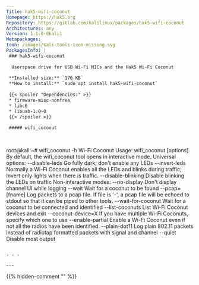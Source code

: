```yaml
---
Title: hak5-wifi-coconut
Homepage: https://hak5.org
Repository: https://gitlab.com/kalilinux/packages/hak5-wifi-coconut
Architectures: any
Version: 1.1.0-0kali1
Metapackages: 
Icon: /images/kali-tools-icon-missing.svg
PackagesInfo: |
 ### hak5-wifi-coconut
 
  Userspace drive for USB Wi-Fi NICs and the Hak5 Wi-Fi Coconut
 
 **Installed size:** `176 KB`  
 **How to install:** `sudo apt install hak5-wifi-coconut`  
 
 {{< spoiler "Dependencies:" >}}
 * firmware-misc-nonfree
 * libc6 
 * libusb-1.0-0 
 {{< /spoiler >}}
 
 ##### wifi_coconut
 
 
 ```
 root@kali:~# wifi_coconut -h
 Wi-Fi Coconut
 Usage: wifi_coconut [options]
 By default, the wifi_coconut tool opens in interactive mode.
 Universal options:
  --disable-leds        Go fully dark; don't enable any LEDs
  --invert-leds         Normally a Wi-Fi Coconut enables all the LEDs
                        and blinks during traffic; Invert only lights
                        when there is traffic.
  --disable-blinking    Disable blinking the LEDs on traffic
 Non-interactive modes:
  --no-display          Don't display channel UI while logging
  --wait                Wait for a coconut to be found
  --pcap=[fname]        Log packets to a pcap file.  If file is '-',
                        a pcap file will be echoed to stdout so that it can
                        be piped to other tools. --wait-for-coconut    Wait for a coconut to be connected and identified
  --list-coconuts       List Wi-Fi Coconut devices and exit
  --coconut-device=X    If you have multiple Wi-Fi Coconuts, specify
                        which one to use
  --enable-partial      Enable a Wi-Fi Coconut even if not all the
                        radios have been identified.
  --plain-dot11         Log plain 802.11 packets instead of radiotap
                        formatted packets with signal and channel
  --quiet               Disable most output
 ```
 
 - - -
 
---
```

{{% hidden-comment "<!--Do not edit anything above this line-->" %}}
